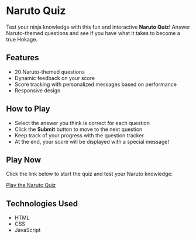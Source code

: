 # Naruto Quiz

Test your ninja knowledge with this fun and interactive **Naruto Quiz**! Answer Naruto-themed questions and see if you have what it takes to become a true Hokage.

## Features

- 20 Naruto-themed questions
- Dynamic feedback on your score
- Score tracking with personalized messages based on performance
- Responsive design

## How to Play

- Select the answer you think is correct for each question
- Click the **Submit** button to move to the next question
- Keep track of your progress with the question tracker
- At the end, your score will be displayed with a special message!

## Play Now

Click the link below to start the quiz and test your Naruto knowledge:

[Play the Naruto Quiz](https://shakawillock.github.io/anime-quiz/)

## Technologies Used

- HTML
- CSS
- JavaScript
